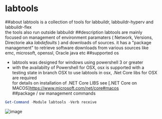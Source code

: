 # labtools
##about
labtools is a collection of tools for labbuildr, labbuildr-hyperv and labbuildr-flex   
the tools also run outside labbuildr 
##description
labtools are mainly focused on management of environment paramaters ( Network, Versions, Directorie aka _labdefaults_ ) and downloads of sources.
it has a "package management" to retrieve software downloads from various sources like emc, microsoft, openssl, Oracle java etc
##supported os  
* labtools was designed for windows using powershell 3 or greater  
* with the availabilty of Powershell for OSX, osx is supported with a testing state in branch OSX
to use labtools in osx, .Net Core libs for OSX are required  
for details on installation of .NET Core LIBS see [.NET Core on MACOS]https://www.microsoft.com/net/core#macos  
##package / sw management commands  
```Powershell
Get-Command -Module labtools -Verb receive
```
![image](https://cloud.githubusercontent.com/assets/8255007/17549632/6eab9d60-5ef1-11e6-9205-aee855593193.png)


